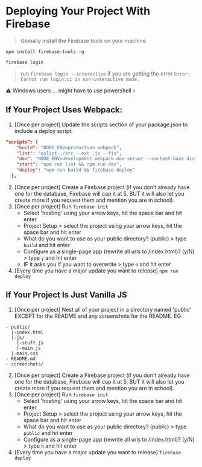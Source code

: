 # Deploying Your Project With Firebase

> Globally install the Firebase tools on your machine

`npm install firebase-tools -g`

`firebase login`
> run `firebase login --interactive` if you are getting the error `Error: Cannot run login:ci in non-interactive mode.`

:warning: Windows users ... might have to use powershell :skull:

## If Your Project Uses Webpack:
1. [Once per project] Update the scripts section of your package.json to include a deploy script:
```json
"scripts": {
    "build": "NODE_ENV=production webpack",
    "lint": "eslint ./src --ext .js --fix",
    "dev": "NODE_ENV=development webpack-dev-server --content-base dist --hot",
    "start": "npm run lint && npm run dev",
    "deploy": "npm run build && firebase deploy"
  },
```
2. [Once per project] Create a Firebase project (if you don't already have one for the database, Firebase will cap it at 5, BUT it will also let you create more if you request them and mention you are in school).
3. [Once per project] Run `firebase init`
    * Select 'hosting' using your arrow keys, hit the space bar and hit enter
    * Project Setup > select the project using your arrow keys, hit the space bar and hit enter
    * What do you want to use as your public directory? (public) > type `build` and hit enter
    * Configure as a single-page app (rewrite all urls to /index.html)? (y/N) > type `y` and hit enter
    * IF it asks you if you want to overwrite > type `n` and hit enter
4. [Every time you have a major update you want to release] `npm run deploy`

## If Your Project Is Just Vanilla JS
1. [Once per project] Nest all of your project in a directory named 'public' EXCEPT for the README and any screenshots for the README. EG:
```
- public/
  |-index.html
  |-js/
    |-stuff.js
    |-main.js
  |-main.css
- README.md
- screenshots/
```
2. [Once per project] Create a Firebase project (if you don't already have one for the database, Firebase will cap it at 5, BUT it will also let you create more if you request them and mention you are in school).
3. [Once per project] Run `firebase init`
    * Select 'hosting' using your arrow keys, hit the space bar and hit enter
    * Project Setup > select the project using your arrow keys, hit the space bar and hit enter
    * What do you want to use as your public directory? (public) > type `public` and hit enter
    * Configure as a single-page app (rewrite all urls to /index.html)? (y/N) > type `n` and hit enter
4. [Every time you have a major update you want to release] `firebase deploy`
